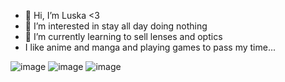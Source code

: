 - 👋 Hi, I’m Luska <3
- 👀 I’m interested in stay all day doing nothing
- 🌱 I’m currently learning to sell lenses and optics
- I like anime and manga and playing games to pass my time...

<!---
Luska4048/Luska4048 is a ✨ special ✨ repository because its `README.md` (this file) appears on your GitHub profile.
You can click the Preview link to take a look at your changes.
--->
![image](https://user-images.githubusercontent.com/110537081/192566779-1de26f69-bd79-42b9-b1f9-4c8d947441c8.png)
![image](https://user-images.githubusercontent.com/110537081/192567233-607d3538-6c9e-4da6-ad7e-007829e86bd5.png)
![image](https://user-images.githubusercontent.com/110537081/192567471-09e1ec6a-5075-4006-8c67-63961f202552.png)

